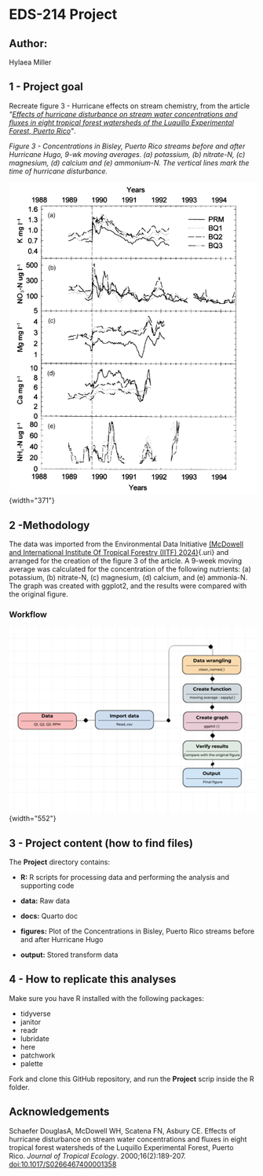 # EDS-214 Project

## Author:

Hylaea Miller

## 1 - Project goal

Recreate figure 3 - Hurricane effects on stream chemistry, from the article *"[Effects of hurricane disturbance on stream water concentrations and fluxes in eight tropical forest watersheds of the Luquillo Experimental Forest, Puerto Rico](https://www.cambridge.org/core/journals/journal-of-tropical-ecology/article/abs/effects-of-hurricane-disturbance-on-stream-water-concentrations-and-fluxes-in-eight-tropical-forest-watersheds-of-the-luquillo-experimental-forest-puerto-rico/2511D4A53DA2C95406014ED75441E77B)"*.

*Figure 3 - Concentrations in Bisley, Puerto Rico streams before and after Hurricane Hugo, 9-wk moving averages. (a) potassium, (b) nitrate-N, (c) magnesium, (d) calcium and (e) ammonium-N. The vertical lines mark the time of hurricane disturbance.*

![](images/clipboard-1483671607.png){width="371"}

## 2 -Methodology

The data was imported from the Environmental Data Initiative [(McDowell and International Institute Of Tropical Forestry (IITF) 2024)](https://portal.edirepository.org/nis/mapbrowse?packageid=knb-lter-luq.20.492306){.uri} and arranged for the creation of the figure 3 of the article. A 9-week moving average was calculated for the concentration of the following nutrients: (a) potassium, (b) nitrate-N, (c) magnesium, (d) calcium, and (e) ammonia-N. The graph was created with ggplot2, and the results were compared with the original figure.

### Workflow

![](images/Data.png){width="552"}

## 3 - Project content (how to find files)

The **Project** directory contains:

-   **R:** R scripts for processing data and performing the analysis and supporting code

-   **data:** Raw data

-   **docs:** Quarto doc

-   **figures:** Plot of the Concentrations in Bisley, Puerto Rico streams before and after Hurricane Hugo

-   **output:** Stored transform data

## 4 - How to replicate this analyses

Make sure you have R installed with the following packages:

-   tidyverse
-   janitor
-   readr
-   lubridate
-   here
-   patchwork
-   palette

Fork and clone this GitHub repository, and run the **Project** scrip inside the R folder.

## Acknowledgements

Schaefer DouglasA, McDowell WH, Scatena FN, Asbury CE. Effects of hurricane disturbance on stream water concentrations and fluxes in eight tropical forest watersheds of the Luquillo Experimental Forest, Puerto Rico. *Journal of Tropical Ecology*. 2000;16(2):189-207. <doi:10.1017/S0266467400001358>
